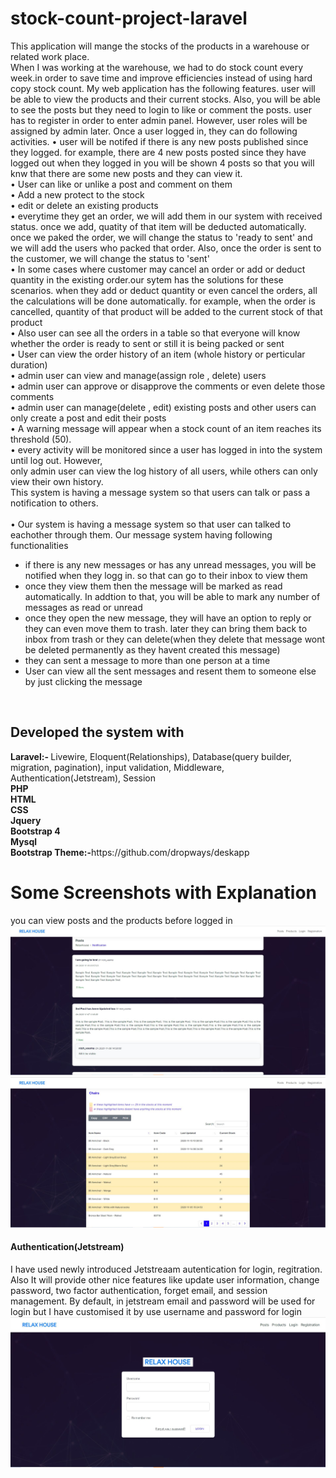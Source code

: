 # stock-count-project-laravel
This application will mange the stocks of the products in a warehouse or related work place.  
When I was working at the warehouse, we had to do stock count every week.in order to save time and improve efficiencies instead of using hard copy stock count.
My web application has the following features.
user will be able to view the products and their current stocks. Also, you will be able to see the posts but they need to login to like or comment the posts.
user has to register in order to enter admin panel. However, user roles will be assigned by admin later.
Once a user logged in, they can do following activities.
• user will be notifed if there is any new posts published since they logged. for example, there are 4 new posts posted since they have logged out when they logged in you will be shown 4 posts so that you will knw that there are some new posts and they can view it.<br>
• User can like or unlike a post and comment on them<br>
• Add a new protect to the stock<br>
• edit or delete an existing products<br>
• everytime they get an order, we will add them in our system with received status. once we add, quatity of that item will be deducted automatically. once we paked the order, we will change the status to 'ready to sent' and we will add the users who packed that order. Also, once the order is sent to the customer, we will change the status to 'sent' <br>
• In some cases where customer may cancel an order or add or deduct quantity in the existing order.our sytem has the solutions for these scenarios. when they add or deduct quantity or even cancel the orders, all the calculations will be done automatically. for example, when the order is cancelled, quantity of that product will be added to the current stock of that product<br>
• Also user can see all the orders in a table so that everyone will know whether the order is ready to sent or still it is being packed or sent<br>
• User can view the order history of an item (whole history or perticular duration)<br>
• admin user can view and manage(assign role , delete) users<br>
• admin user can approve or disapprove the comments or even delete those comments<br>
• admin user can manage(delete , edit) existing posts and other users can only create a post and edit their posts<br>
• A warning message will appear when a stock count of an item reaches its threshold (50).<br>
• every activity will be monitored since a user has logged in into the system until log out. However,<br>
only admin user can view the log history of all users, while others can only view their own history.<br>
This system is having a message system so that users can talk or pass a notification to others.<br>
<br>
• Our system is having a message system so that user can talked to eachother through them. Our message system having following functionalities<br>
<ul>
  <li>if there is any new messages or has any unread messages, you will be notified when they logg in. so that can go to their inbox to view them </li>
  <li>once they view them then the message will be marked as read automatically. In addtion to that, you will be able to mark any number of messages as read or unread</li>
  <li>once they open the new message, they will have an option to reply or they can even move them to trash. later they can bring them back to inbox from trash or they can delete(when they delete that message wont be deleted permanently as they havent created this message)</li>
  <li> they can sent a message to more than one person at a time</li>
  <li>User can view all the sent messages and resent them to someone else by just clicking the message </li>
</ul>
<br>
<h2>Developed the system with</h2>
<b>Laravel:- </b>Livewire, Eloquent(Relationships), Database(query builder, migration, pagination), input validation, Middleware, Authentication(Jetstream), Session<br>
<b>PHP</b><br>
<b>HTML</b><br>
<b>CSS</b><br>
<b>Jquery</b><br>
<b>Bootstrap 4</b><br>
<b>Mysql</b><br>
<b>Bootstrap Theme:-</b>https://github.com/dropways/deskapp<br>

<h1>Some Screenshots with Explanation</h1>

you can view posts and the products before logged in
<img src="pro/post.JPG">
<img src="pro/product.JPG">
<br>
<h4>Authentication(Jetstream)</h4>
I have used newly introduced Jetstreaam autentication for login, regitration. Also It will provide other nice features like update user information, change password, two factor authentication, forget email, and session management.
By default, in jetstream email and password will be used for login but I have customised it by use username and password for login<br>
<img src="pro/login.JPG">







